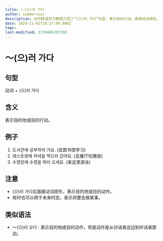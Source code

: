 ```yaml
---
title: 〜(으)러 가다
author: summerscar
description: 这份韩语学习教程介绍了“(으)러 가다”句型，表示目的行动。使用动词原形，如“去图书馆学习”。可用于未来时态。
date: 2024-11-01T18:27:09.896Z
tags:
last-modified: 1730486287158
---
```


# 〜(으)러 가다

## 句型
动词 + (으)러 가다

## 含义
表示目的地或目的行动。

## 例子
1. <Speak>도서관에 공부하러 가요.</Speak> (去图书馆学习)
2. <Speak>레스토랑에 저녁을 먹으러 갔어요.</Speak> (去餐厅吃晚饭)
3. <Speak>수영장에 수영을 하러 오세요.</Speak> (来这里游泳)

## 注意
- (으)러 가다后面接动词原形，表示目的地或目的动作。
- 有时也可以用于未来时态，表示将要去做某事。

## 类似语法
- 〜(으)러 오다 : 表示目的地或目的动作，但是动作是从对话者这边到听话者那边。
